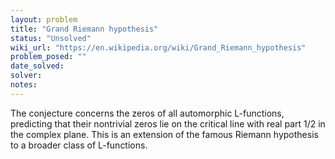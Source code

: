```yaml
---
layout: problem
title: "Grand Riemann hypothesis"
status: "Unsolved"
wiki_url: "https://en.wikipedia.org/wiki/Grand_Riemann_hypothesis"
problem_posed: ""
date_solved:
solver:
notes:
---
```

The conjecture concerns the zeros of all automorphic L-functions, predicting that their nontrivial zeros lie on the critical line with real part 1/2 in the complex plane. This is an extension of the famous Riemann hypothesis to a broader class of L-functions.